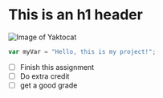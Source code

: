 # This is an h1 header

![Image of Yaktocat](https://octodex.github.com/images/yaktocat.png)

``` javascript
var myVar = "Hello, this is my project!";
```

- [ ] Finish this assignment
- [ ] Do extra credit
- [ ] get a good grade
